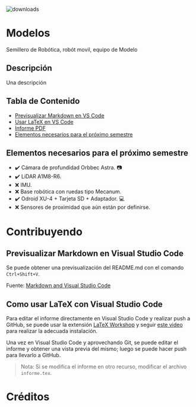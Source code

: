 ![downloads](https://img.shields.io/github/downloads/Semillero-ASIMOV/asimov-modelo/total?logo=github)

# Modelos

Semillero de Robótica, robót movil, equipo de Modelo

## Descripción
Una descripción

## Tabla de Contenido
- [Previsualizar Markdown en VS Code](https://github.com/Semillero-ASIMOV/asimov-modelo#previsualizar-markdown-en-visual-studio-code)
- [Usar LaTeX en VS Code](https://github.com/Semillero-ASIMOV/asimov-modelo#previsualizar-markdown-en-visual-studio-code)
- [Informe PDF](https://github.com/Semillero-ASIMOV/asimov-modelo/blob/main/informe/build/informe.pdf)
- [Elementos necesarios para el próximo semestre](https://github.com/Semillero-ASIMOV/asimov-modelo#elementos-necesarios-para-el-próximo-semestre)

## Elementos necesarios para el próximo semestre
- :heavy_check_mark: Cámara de profundidad Orbbec Astra. :camera:
- :heavy_check_mark: LiDAR A1M8-R6.
- :x: IMU.
- :x: Base robótica con ruedas tipo Mecanum.
- :heavy_check_mark: Odroid XU-4 + Tarjeta SD + Adaptador. :computer:
- :x: Sensores de proximidad que aún están por definirse.

# Contribuyendo
## Previsualizar Markdown en Visual Studio Code

Se puede obtener una previsualización del README.md con el comando `Ctrl+Shift+V`.

Fuente: [Markdown and Visual Studio Code][markdown]

## Como usar LaTeX con Visual Studio Code

Para editar el informe directamente en Visual Studio Code y realizar push a GitHub, se puede usar la extensión [LaTeX Workshop][latex-workshop] y seguir [este video][latex-video-install] para realizar la adecuada instalación.

Una vez en Visual Studio Code y aprovechando Git, se puede editar el informe y obtener una vista previa del mismo; luego se puede hacer push para llevarlo a GitHub.

>Nota: Si se modifica el informe en otro recurso, modificar el archivo `informe.tex`.

# Créditos

[//]: # (These are reference links used in the body of this note and get stripped out when the markdown processor does its job.)

[latex-workshop]: <https://marketplace.visualstudio.com/items?itemName=James-Yu.latex-workshop>
[latex-video-install]: <https://www.youtube.com/watch?v=fLP0QVFaeAU>
[markdown]: <https://code.visualstudio.com/Docs/languages/markdown>
